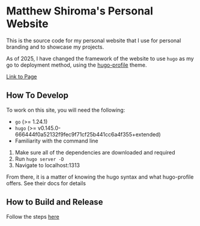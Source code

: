 # Matthew Shiroma's Personal Website

This is the source code for my personal website that I use for personal branding and to showcase my projects.

As of 2025, I have changed the framework of the website to use `hugo` as my go to deployment method, using the [hugo-profile](https://github.com/gurusabarish/hugo-profile) theme.

[Link to Page](https://maishiro.me)

## How To Develop

To work on this site, you will need the following:
- `go` (>= 1.24.1)
- `hugo` (>= v0.145.0-666444f0a52132f9fec9f71cf25b441cc6a4f355+extended)
- Familiarity with the command line

1. Make sure all of the dependencies are downloaded and required
1. Run `hugo server -D`
1. Navigate to localhost:1313

From there, it is a matter of knowing the hugo syntax and what hugo-profile offers. See their docs for details

## How to Build and Release

Follow the steps [here](https://gohugo.io/host-and-deploy/host-on-github-pages/)